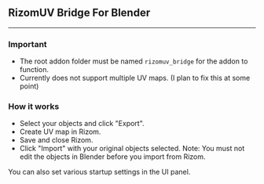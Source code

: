 ## RizomUV Bridge For Blender

---

### Important

- The root addon folder must be named `rizomuv_bridge` for the addon to function.
- Currently does not support multiple UV maps. (I plan to fix this at some point)


### How it works

- Select your objects and click "Export".
- Create UV map in Rizom.
- Save and close Rizom.
- Click "Import" with your original objects selected. Note: You must not edit the objects in Blender before you import from Rizom.

You can also set various startup settings in the UI panel.